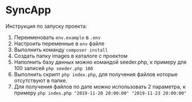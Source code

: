# SyncApp

Инструкция по запуску проекта:
  1. Переименовать ```env.example``` в ```.env```
  2. Настроить переменные в ```env``` файле
  3. Выполнить команду ```composer install```
  4. Создать папку images в каталоге с проектом
  5. Наполнить базу данных можно командой seeder.php, к примеру для 100 записей ```php seeder.php 100```
  6. Выполнить скрипт ```php index.php```, для получения файлов которые отсутствуют в папке.
  7. Для получения файлов по дате можно использовать 2 параметра, к примеру ```php index.php "2019-11-20 20:00:00" "2019-11-23 20:00:00"```
